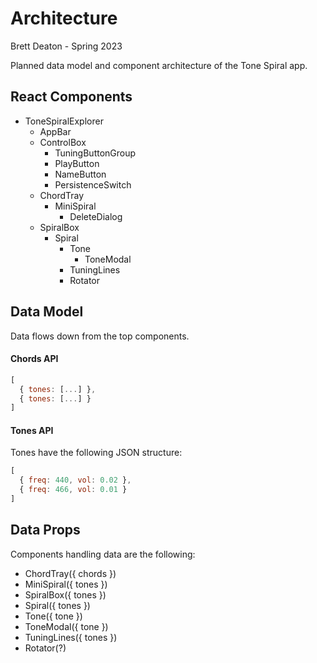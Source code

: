 # Architecture
Brett Deaton - Spring 2023

Planned data model and component architecture of the Tone Spiral app.


## React Components
* ToneSpiralExplorer
  - AppBar
  - ControlBox
    - TuningButtonGroup
    - PlayButton
    - NameButton
    - PersistenceSwitch
  - ChordTray
    - MiniSpiral
      - DeleteDialog
  - SpiralBox
    - Spiral
      - Tone
        - ToneModal
      - TuningLines
      - Rotator


## Data Model
Data flows down from the top components.

#### Chords API
```js
[
  { tones: [...] },
  { tones: [...] }
]
```

#### Tones API
Tones have the following JSON structure:
```js
[
  { freq: 440, vol: 0.02 },
  { freq: 466, vol: 0.01 }
]
```


## Data Props
Components handling data are the following:

* ChordTray({ chords })
* MiniSpiral({ tones })
* SpiralBox({ tones })
* Spiral({ tones })
* Tone({ tone })
* ToneModal({ tone })
* TuningLines({ tones })
* Rotator(?)
